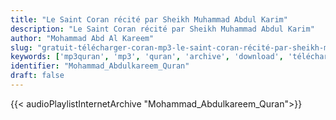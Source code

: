 ```yaml
---
title: "Le Saint Coran récité par Sheikh Muhammad Abdul Karim"
description: "Le Saint Coran récité par Sheikh Muhammad Abdul Karim"
author: "Mohammad Abd Al Kareem"
slug: "gratuit-télécharger-coran-mp3-le-saint-coran-récité-par-sheikh-muhammad-abdul-karim"
keywords: ['mp3quran', 'mp3', 'quran', 'archive', 'download', 'télécharger', 'coran', 'islam', 'Mohammad', 'Abdulkareem', 'mohammed', 'abdulkareem', 'mohamad', 'abdalkareem', 'mohamed', 'abdulkarim', 'abdalkarim', 'abd', 'alkareem', 'alkarim', 'محمد', 'عبد', 'الكريم', 'قرآن', 'مصحف', 'مرتل', 'مجود', 'القرآن', 'الكريم', 'المصحف', 'المرتل', 'المجود', 'إسلام', 'تحميل']
identifier: "Mohammad_Abdulkareem_Quran"
draft: false
---
```


{{< audioPlaylistInternetArchive "Mohammad_Abdulkareem_Quran">}}
